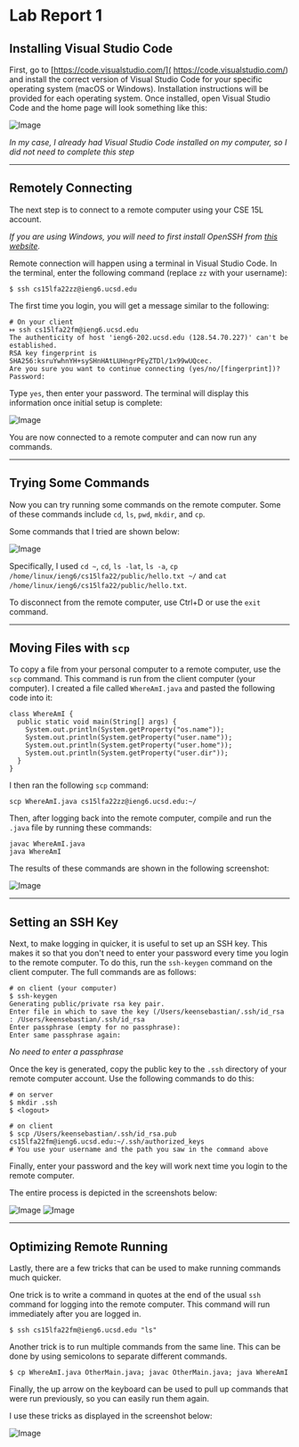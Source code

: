 # **Lab Report 1**

## **Installing Visual Studio Code**
First, go to [https://code.visualstudio.com/]( https://code.visualstudio.com/) and install the correct version of Visual Studio Code for your specific operating system (macOS or Windows). Installation instructions will be provided for each operating system.
Once installed, open Visual Studio Code and the home page will look something like this:

![Image](ScreenShot2022-09-29.png)

*In my case, I already had Visual Studio Code installed on my computer, so I did not need to complete this step*

---

## **Remotely Connecting**
The next step is to connect to a remote computer using your CSE 15L account.

*If you are using Windows, you will need to first install OpenSSH from [this website](https://docs.microsoft.com/en-us/windows-server/administration/openssh/openssh_install_firstuse).*

Remote connection will happen using a terminal in Visual Studio Code. In the terminal, enter the following command (replace  `zz` with your username):

```
$ ssh cs15lfa22zz@ieng6.ucsd.edu
```

The first time you login, you will get a message similar to the following:

```
# On your client
⤇ ssh cs15lfa22fm@ieng6.ucsd.edu
The authenticity of host 'ieng6-202.ucsd.edu (128.54.70.227)' can't be established.
RSA key fingerprint is SHA256:ksruYwhnYH+sySHnHAtLUHngrPEyZTDl/1x99wUQcec.
Are you sure you want to continue connecting (yes/no/[fingerprint])? 
Password:
```

Type `yes`, then enter your password. The terminal will display this information once initial setup is complete:

![Image](ScreenShot2022-09-30.png)

You are now connected to a remote computer and can now run any commands.

---

## **Trying Some Commands**
Now you can try running some commands on the remote computer. Some of these commands include `cd`, `ls`, `pwd`, `mkdir`, and `cp`.

Some commands that I tried are shown below:

![Image](ScreenShot2022-09-30(1).png)

Specifically, I used `cd ~`, `cd`, `ls -lat`, `ls -a`,
`cp /home/linux/ieng6/cs15lfa22/public/hello.txt ~/` and
`cat /home/linux/ieng6/cs15lfa22/public/hello.txt`.

To disconnect from the remote computer, use Ctrl+D or use the `exit` command.

---

## **Moving Files with `scp`**
To copy a file from your personal computer to a remote computer, use the `scp` command. This command is run from the client computer (your computer). I created a file called `WhereAmI.java` and pasted the following code into it:

```
class WhereAmI {
  public static void main(String[] args) {
    System.out.println(System.getProperty("os.name"));
    System.out.println(System.getProperty("user.name"));
    System.out.println(System.getProperty("user.home"));
    System.out.println(System.getProperty("user.dir"));
  }
}
```

I then ran the following `scp` command:

`scp WhereAmI.java cs15lfa22zz@ieng6.ucsd.edu:~/`

Then, after logging back into the remote computer, compile and run the `.java` file by running these commands:

```
javac WhereAmI.java
java WhereAmI
```

The results of these commands are shown in the following screenshot:

![Image](ScreenShot2022-09-29(1).png)

---

## **Setting an SSH Key**
Next, to make logging in quicker, it is useful to set up an SSH key. This makes it so that you don't need to enter your password every time you login to the remote computer. To do this, run the `ssh-keygen` command on the client computer. The full commands are as follows:

```
# on client (your computer)
$ ssh-keygen
Generating public/private rsa key pair.
Enter file in which to save the key (/Users/keensebastian/.ssh/id_rsa : /Users/keensebastian/.ssh/id_rsa
Enter passphrase (empty for no passphrase): 
Enter same passphrase again:
```

*No need to enter a passphrase*

Once the key is generated, copy the public key to the `.ssh` directory of your remote computer account. Use the following commands to do this:

```
# on server
$ mkdir .ssh
$ <logout>
```

```
# on client
$ scp /Users/keensebastian/.ssh/id_rsa.pub cs15lfa22fm@ieng6.ucsd.edu:~/.ssh/authorized_keys
# You use your username and the path you saw in the command above
```

Finally, enter your password and the key will work next time you login to the remote computer.

The entire process is depicted in the screenshots below:

![Image](ScreenShot2022-09-30(2).png)
![Image](ScreenShot2022-09-30(3).png)

---

## **Optimizing Remote Running**
Lastly, there are a few tricks that can be used to make running commands much quicker.

One trick is to write a command in quotes at the end of the usual `ssh` command for logging into the remote computer. This command will run immediately after you are logged in.

```
$ ssh cs15lfa22fm@ieng6.ucsd.edu "ls"
```

Another trick is to run multiple commands from the same line. This can be done by using semicolons to separate different commands.

```
$ cp WhereAmI.java OtherMain.java; javac OtherMain.java; java WhereAmI
```

Finally, the up arrow on the keyboard can be used to pull up commands that were run previously, so you can easily run them again.

I use these tricks as displayed in the screenshot below:

![Image](ScreenShot2022-09-30(4).png)